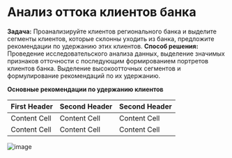 # Анализ оттока клиентов банка
**Задача:** Проанализируйте клиентов регионального банка и выделите сегменты клиентов, которые склонны уходить из банка, предложите рекомендации по удержанию этих клиентов.
**Способ решения:** Проведение исследовательского анализа данных, выделение значимых признаков отточности с последующим формированием портретов клиентов банка.
Выделение высокоотточных сегментов и формулирование рекомендаций по их удержанию.

**Основные рекомендации по удержанию клиентов**

| First Header  | Second Header | Second Header |
| ------------- | ------------- |------------- |
| Content Cell  | Content Cell  |Content Cell  |
| Content Cell  | Content Cell  |Content Cell  |

![image](https://github.com/EkaterinaShcherbakova7/Portfolio/assets/142055028/7bd7af10-b104-4203-87e0-cab592656dae)

